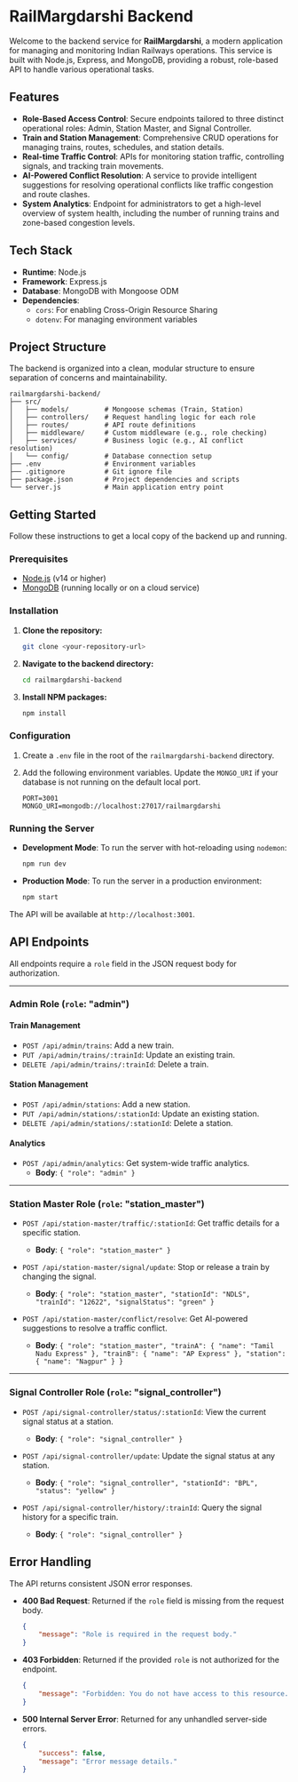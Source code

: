 # RailMargdarshi Backend

Welcome to the backend service for **RailMargdarshi**, a modern application for managing and monitoring Indian Railways operations. This service is built with Node.js, Express, and MongoDB, providing a robust, role-based API to handle various operational tasks.

## Features

- **Role-Based Access Control**: Secure endpoints tailored to three distinct operational roles: Admin, Station Master, and Signal Controller.
- **Train and Station Management**: Comprehensive CRUD operations for managing trains, routes, schedules, and station details.
- **Real-time Traffic Control**: APIs for monitoring station traffic, controlling signals, and tracking train movements.
- **AI-Powered Conflict Resolution**: A service to provide intelligent suggestions for resolving operational conflicts like traffic congestion and route clashes.
- **System Analytics**: Endpoint for administrators to get a high-level overview of system health, including the number of running trains and zone-based congestion levels.

## Tech Stack

- **Runtime**: Node.js
- **Framework**: Express.js
- **Database**: MongoDB with Mongoose ODM
- **Dependencies**:
  - `cors`: For enabling Cross-Origin Resource Sharing
  - `dotenv`: For managing environment variables

## Project Structure

The backend is organized into a clean, modular structure to ensure separation of concerns and maintainability.

```
railmargdarshi-backend/
├── src/
│   ├── models/         # Mongoose schemas (Train, Station)
│   ├── controllers/    # Request handling logic for each role
│   ├── routes/         # API route definitions
│   ├── middleware/     # Custom middleware (e.g., role checking)
│   ├── services/       # Business logic (e.g., AI conflict resolution)
│   └── config/         # Database connection setup
├── .env                # Environment variables
├── .gitignore          # Git ignore file
├── package.json        # Project dependencies and scripts
└── server.js           # Main application entry point
```

## Getting Started

Follow these instructions to get a local copy of the backend up and running.

### Prerequisites

- [Node.js](https://nodejs.org/en/) (v14 or higher)
- [MongoDB](https://www.mongodb.com/try/download/community) (running locally or on a cloud service)

### Installation

1. **Clone the repository:**
   ```sh
   git clone <your-repository-url>
   ```

2. **Navigate to the backend directory:**
   ```sh
   cd railmargdarshi-backend
   ```

3. **Install NPM packages:**
   ```sh
   npm install
   ```

### Configuration

1. Create a `.env` file in the root of the `railmargdarshi-backend` directory.
2. Add the following environment variables. Update the `MONGO_URI` if your database is not running on the default local port.

   ```env
   PORT=3001
   MONGO_URI=mongodb://localhost:27017/railmargdarshi
   ```

### Running the Server

- **Development Mode**: To run the server with hot-reloading using `nodemon`:
  ```sh
  npm run dev
  ```

- **Production Mode**: To run the server in a production environment:
  ```sh
  npm start
  ```

The API will be available at `http://localhost:3001`.

## API Endpoints

All endpoints require a `role` field in the JSON request body for authorization.

---

### Admin Role (`role`: "admin")

#### Train Management
- `POST /api/admin/trains`: Add a new train.
- `PUT /api/admin/trains/:trainId`: Update an existing train.
- `DELETE /api/admin/trains/:trainId`: Delete a train.

#### Station Management
- `POST /api/admin/stations`: Add a new station.
- `PUT /api/admin/stations/:stationId`: Update an existing station.
- `DELETE /api/admin/stations/:stationId`: Delete a station.

#### Analytics
- `POST /api/admin/analytics`: Get system-wide traffic analytics.
  - **Body**: `{ "role": "admin" }`

---

### Station Master Role (`role`: "station_master")

- `POST /api/station-master/traffic/:stationId`: Get traffic details for a specific station.
  - **Body**: `{ "role": "station_master" }`

- `POST /api/station-master/signal/update`: Stop or release a train by changing the signal.
  - **Body**: `{ "role": "station_master", "stationId": "NDLS", "trainId": "12622", "signalStatus": "green" }`

- `POST /api/station-master/conflict/resolve`: Get AI-powered suggestions to resolve a traffic conflict.
  - **Body**: `{ "role": "station_master", "trainA": { "name": "Tamil Nadu Express" }, "trainB": { "name": "AP Express" }, "station": { "name": "Nagpur" } }`

---

### Signal Controller Role (`role`: "signal_controller")

- `POST /api/signal-controller/status/:stationId`: View the current signal status at a station.
  - **Body**: `{ "role": "signal_controller" }`

- `POST /api/signal-controller/update`: Update the signal status at any station.
  - **Body**: `{ "role": "signal_controller", "stationId": "BPL", "status": "yellow" }`

- `POST /api/signal-controller/history/:trainId`: Query the signal history for a specific train.
  - **Body**: `{ "role": "signal_controller" }`

## Error Handling

The API returns consistent JSON error responses.

- **400 Bad Request**: Returned if the `role` field is missing from the request body.
  ```json
  {
      "message": "Role is required in the request body."
  }
  ```

- **403 Forbidden**: Returned if the provided `role` is not authorized for the endpoint.
  ```json
  {
      "message": "Forbidden: You do not have access to this resource."
  }
  ```

- **500 Internal Server Error**: Returned for any unhandled server-side errors.
  ```json
  {
      "success": false,
      "message": "Error message details."
  }
  ```

